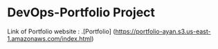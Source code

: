 # DevOps-Portfolio Project

Link of Portfolio website :  .[Portfolio] (https://portfolio-ayan.s3.us-east-1.amazonaws.com/index.html) 

